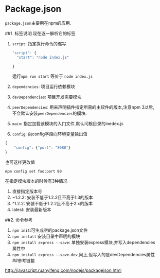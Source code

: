 # Package.json

`package.json`主要用在npm的应用.

##1. 标签说明 
现在逐一解析它的标签

1. `script`: 指定执行命令的缩写.
     
     ```javascript
     "script": {
       "start": "node index.js"
       ...
     }
     ```
     
     运行`npm run start` 等价于 `node index.js`
2. `dependencies`: 项目运行依赖模块

    
3. `devDependencies`: 项目开发需要模块
4. `peerDependencies`: 用来声明插件指定所需的主软件的版本,注意npm 3以后,不会默认安装`peerDependencies`的模块.
5. `main`: 指定加载该模块的入门文件,默认问根目录的inedex.js
6. `config`: 向config字段向环境变量输出值

 ```javascript
 {
     "config": {"port": "8080"}
 }
 ```
  也可这样更改值
  
  `npm config set foo:port 80`
  
在指定模块版本的时候有3种情况

1. 直接指定版本号
2. ~1.2.2: 安装不低于1.2.2且不高于1.3的版本
3. ^1.2.2: 安装不低于1.2.2且不高于2.x的版本
4. latest: 安装最新版本

##2. 命令参考

1. `npm init`:可生成空的package.json文件
2. `npm install` 安装目录中声明的模块
3. `npm install express --save`: 单独安装express模块,并写入dependencies属性中
4. `npm install express --save-dev`,同上,但写入的是devDependencies属性
##参考链接

<http://javascript.ruanyifeng.com/nodejs/packagejson.html>